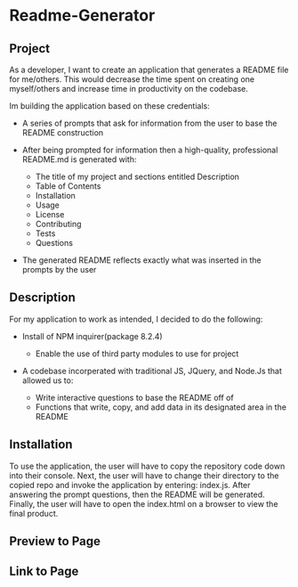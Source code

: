 # Readme-Generator

## Project
As a developer, I want to create an application that generates a README file for me/others. This would decrease the time spent on creating one myself/others and increase time in productivity on the codebase.

Im building the application based on these credentials:

* A series of prompts that ask for information from the user to base the README construction
* After being prompted for information then a high-quality, professional README.md is generated with:
  * The title of my project and sections entitled Description
  * Table of Contents
  * Installation 
  * Usage
  * License 
  * Contributing
  * Tests
  * Questions
  
* The generated README reflects exactly what was inserted in the prompts by the user

## Description
For my application to work as intended, I decided to do the following:

* Install of NPM inquirer(package 8.2.4)
  * Enable the use of third party modules to use for project
  
* A codebase incorperated with traditional JS, JQuery, and Node.Js that allowed us to:
  * Write interactive questions to base the README off of
  * Functions that write, copy, and add data in its designated area in the README

## Installation
To use the application, the user will have to copy the repository code down into their console.
Next, the user will have to change their directory to the copied repo and invoke the application by entering: index.js.
After answering the prompt questions, then the README will be generated. Finally, the user will have to open the index.html on a browser to view the final product.

## Preview to Page

## Link to Page
